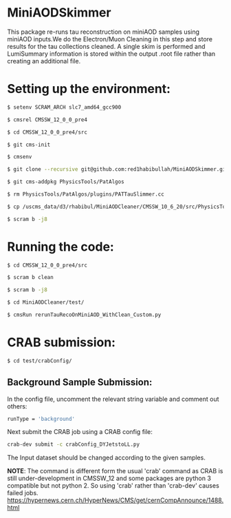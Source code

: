 # MiniAODSkimmerThis package re-runs tau reconstruction on miniAOD samples using miniAOD inputs.We do the Electron/Muon Cleaning in this step and store results for the tau  collections cleaned.A single skim is performed and LumiSummary information is stored within the output .root file rather than creating an additional file.# Setting up the environment:```bash$ setenv SCRAM_ARCH slc7_amd64_gcc900 $ cmsrel CMSSW_12_0_0_pre4$ cd CMSSW_12_0_0_pre4/src$ git cms-init$ cmsenv$ git clone --recursive git@github.com:red1habibullah/MiniAODSkimmer.git -b UL_12X_2017$ git cms-addpkg PhysicsTools/PatAlgos$ rm PhysicsTools/PatAlgos/plugins/PATTauSlimmer.cc $ cp /uscms_data/d3/rhabibul/MiniAODCleaner/CMSSW_10_6_20/src/PhysicsTools/PatAlgos/plugins/PATTauSlimmer.cc PhysicsTools/PatAlgos/plugins/PATTauSlimmer.cc$ scram b -j8```# Running the code:```bash$ cd CMSSW_12_0_0_pre4/src$ scram b clean$ scram b -j8$ cd MiniAODCleaner/test/$ cmsRun rerunTauRecoOnMiniAOD_WithClean_Custom.py```# CRAB submission:```bash$ cd test/crabConfig/```## Background Sample Submission:In the config file, uncomment the relevant string variable and comment out others:```bashrunType = 'background'```Next submit the CRAB job using a CRAB config file:```bashcrab-dev submit -c crabConfig_DYJetstoLL.py```The Input dataset should be changed according to the given samples.**NOTE**: The command is different form the usual 'crab' command as CRAB is still under-development in CMSSW_12and some packages are python 3 compatible but not python 2. So using 'crab' rather than 'crab-dev' causes failed jobs.https://hypernews.cern.ch/HyperNews/CMS/get/cernCompAnnounce/1488.html
